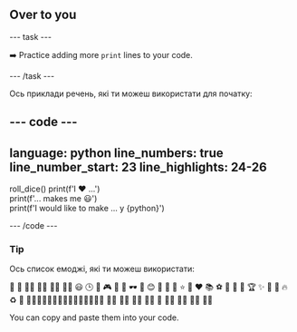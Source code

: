 <h2 class="c-project-heading--task">Over to you</h2>

\--- task ---

➡️ Practice adding more `print` lines to your code.

\--- /task ---

Ось приклади речень, які ти можеш використати для початку:

## --- code ---

language: python
line_numbers: true
line_number_start: 23
line_highlights: 24-26
-----------------------------------------------------------

roll_dice()
print(f'I ❤️ ...')  
print(f'... makes me 😃')  
print(f'I would like to make ... у {python}')

\--- /code ---

<div class="c-project-callout c-project-callout--tip">

### Tip

Ось список емоджі, які ти можеш використати:

🎊 🙌 🙌🏼 🙌🏽 🙌🏾 🙌🏿 😃 🕒 🎨 🎮 🔬 🎉 🕶️ 🎲 😊
🦄 🚀 💯 ⭐ 💛 ❤️ 📚 ⚽ 🏏 🏀 🥋 🏆 ✨ 🥺 🌈 🔥 ♻️ 🌳
👩‍🦽👩🏼‍🦽👩🏽‍🦽👩🏾‍🦽👩🏿‍🦽🧘 🧘🏼 🧘🏽 🧘🏾 🧘🏿 🙋 🙋🏼 🙋🏽 🙋🏾 🙋🏿

You can copy and paste them into your code.

</div>
